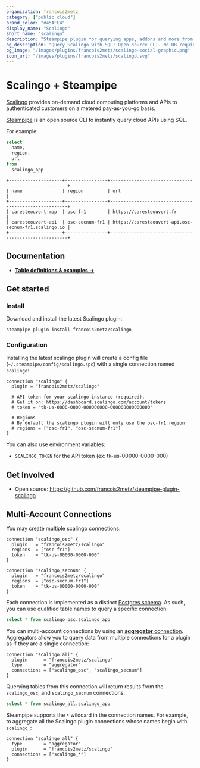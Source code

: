 ```yaml
---
organization: francois2metz
category: ["public cloud"]
brand_color: "#45AFE4"
display_name: "Scalingo"
short_name: "scalingo"
description: "Steampipe plugin for querying apps, addons and more from Scalingo."
og_description: "Query Scalingo with SQL! Open source CLI. No DB required."
og_image: "/images/plugins/francois2metz/scalingo-social-graphic.png"
icon_url: "/images/plugins/francois2metz/scalingo.svg"
---
```


# Scalingo + Steampipe

[Scalingo](https://scalingo.com/) provides on-demand cloud computing platforms and APIs to authenticated customers on a metered pay-as-you-go basis.

[Steampipe](https://steampipe.io) is an open source CLI to instantly query cloud APIs using SQL.

For example:

```sql
select
  name,
  region,
  url
from
  scalingo_app
```

```
+--------------------+----------------+------------------------------------------------------+
| name               | region         | url                                                  |
+--------------------+----------------+------------------------------------------------------+
| caresteouvert-map  | osc-fr1        | https://caresteouvert.fr                             |
| caresteouvert-api  | osc-secnum-fr1 | https://caresteouvert-api.osc-secnum-fr1.scalingo.io |
+--------------------+----------------+------------------------------------------------------+
```

## Documentation

- **[Table definitions & examples →](/plugins/francois2metz/scalingo/tables)**

## Get started

### Install

Download and install the latest Scalingo plugin:

```bash
steampipe plugin install francois2metz/scalingo
```

### Configuration

Installing the latest scalingo plugin will create a config file (`~/.steampipe/config/scalingo.spc`) with a single connection named `scalingo`:

```hcl
connection "scalingo" {
  plugin = "francois2metz/scalingo"

  # API token for your scalingo instance (required).
  # Get it on: https://dashboard.scalingo.com/account/tokens
  # token = "tk-us-0000-0000-000000000-000000000000000"

  # Regions
  # By default the scalingo plugin will only use the osc-fr1 region
  # regions = ["osc-fr1", "osc-secnum-fr1"]
}
```

You can also use environment variables:

- `SCALINGO_TOKEN` for the API token (ex: tk-us-00000-0000-000)

## Get Involved

* Open source: https://github.com/francois2metz/steampipe-plugin-scalingo

## Multi-Account Connections

You may create multiple scalingo connections:
```hcl
connection "scalingo_osc" {
  plugin   = "francois2metz/scalingo"
  regions  = ["osc-fr1"]
  token    = "tk-us-00000-0000-000"
}

connection "scalingo_secnum" {
  plugin   = "francois2metz/scalingo"
  regions  = ["osc-secnum-fr1"]
  token    = "tk-us-00000-0000-000"
}
```

Each connection is implemented as a distinct [Postgres schema](https://www.postgresql.org/docs/current/ddl-schemas.html).  As such, you can use qualified table names to query a specific connection:

```sql
select * from scalingo_osc.scalingo_app
```

You can multi-account connections by using an [**aggregator** connection](https://steampipe.io/docs/using-steampipe/managing-connections#using-aggregators).  Aggregators allow you to query data from multiple connections for a plugin as if they are a single connection:

```
connection "scalingo_all" {
  plugin      = "francois2metz/scalingo"
  type        = "aggregator"
  connections = ["scalingo_osc", "scalingo_secnum"]
}
```

Querying tables from this connection will return results from the `scalingo_osc`, and `scalingo_secnum` connections:
```sql
select * from scalingo_all.scalingo_app
```

Steampipe supports the `*` wildcard in the connection names.  For example, to aggregate all the Scalingo plugin connections whose names begin with `scalingo_`:

```hcl
connection "scalingo_all" {
  type        = "aggregator"
  plugin      = "francois2metz/scalingo"
  connections = ["scalingo_*"]
}
```
